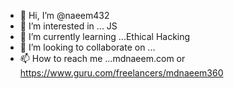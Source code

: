 - 👋 Hi, I’m @naeem432
- 👀 I’m interested in ... JS
- 🌱 I’m currently learning ...Ethical Hacking
- 💞️ I’m looking to collaborate on ...
- 📫 How to reach me ...mdnaeem.com or https://www.guru.com/freelancers/mdnaeem360

<!---
naeem432/naeem432 is a ✨ special ✨ repository because its `README.md` (this file) appears on your GitHub profile.
You can click the Preview link to take a look at your changes.
--->
